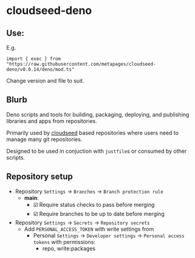 # cloudseed-deno

## Use:

E.g.

    import { exec } from "https://raw.githubusercontent.com/metapages/cloudseed-deno/v0.0.14/deno/mod.ts"

Change version and file to suit.

## Blurb

Deno scripts and tools for building, packaging, deploying, and publishing libraries and apps from repositories.

Primarily used by [cloudseed](https://github.com/metapages/cloudseed) based repositories where users need to manage many git repositories.

Designed to be used in conjuction with `justfile`s or consumed by other scripts.

## Repository setup

- Repository `Settings` -> `Branches` -> `Branch protection rule`
  - **main**:
    - ☑️ Require status checks to pass before merging
    - ☑️ Require branches to be up to date before merging
- Repository `Settings` -> `Secrets` -> `Repository secrets`
  - Add `PERSONAL_ACCESS_TOKEN` with write settings from
    - Personal `Settings` -> `Developer settings` -> `Personal access tokens` with permissions:
      - repo, write:packages

